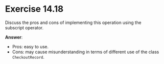 # Exercise 14.18

Discuss the pros and cons of implementing this operation using the subscript operator.

**Answer**:

- Pros: easy to use.
- Cons: may cause misunderstanding in terms of different use of the class `CheckoutRecord`.